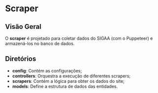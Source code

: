 # Scraper

## Visão Geral

O **scraper** é projetado para coletar dados do SIGAA (com o Puppeteer) e armazená-los no banco de dados.

## Diretórios

- **config**: Contém as configurações;
- **controllers**: Orquestra a execução de diferentes scrapers;
- **scrapers**: Contém a lógica para obter os dados do site;
- **models**: Define a estrutura de dados das entidades.
